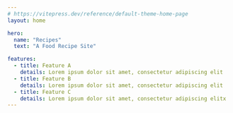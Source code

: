 ```yaml
---
# https://vitepress.dev/reference/default-theme-home-page
layout: home

hero:
  name: "Recipes"
  text: "A Food Recipe Site"

features:
  - title: Feature A
    details: Lorem ipsum dolor sit amet, consectetur adipiscing elit
  - title: Feature B
    details: Lorem ipsum dolor sit amet, consectetur adipiscing elit
  - title: Feature C
    details: Lorem ipsum dolor sit amet, consectetur adipiscing elitx
---
```


